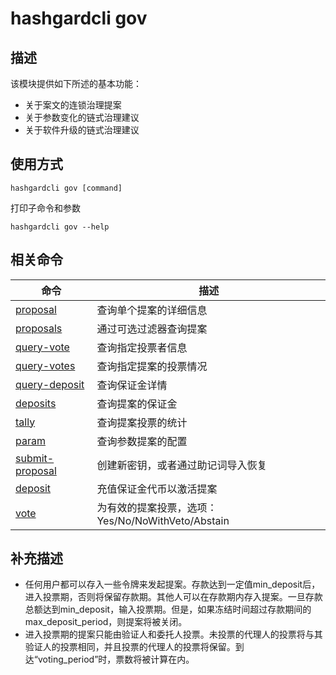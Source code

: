 # hashgardcli gov

## 描述

该模块提供如下所述的基本功能：

* 关于案文的连锁治理提案
* 关于参数变化的链式治理建议
* 关于软件升级的链式治理建议

## 使用方式

```shell
hashgardcli gov [command]
```

打印子命令和参数

```
hashgardcli gov --help
```
## 相关命令

| 命令                                  | 描述                                                             |
| ------------------------------------- | --------------------------------------------------------------- |
| [proposal](proposal.md)   | 查询单个提案的详细信息                                             |
| [proposals](proposals.md) | 通过可选过滤器查询提案                                             |
| [query-vote](query-vote.md)           | 查询指定投票者信息                                                   |
| [query-votes](query-votes.md) | 查询指定提案的投票情况                                               |
| [query-deposit](query-deposit.md)     | 查询保证金详情                                                    |
| [deposits](deposits.md)   | 查询提案的保证金                                                  |
| [tally](tally.md)         | 查询提案投票的统计                                                 |
| [param](param.md)       | 查询参数提案的配置                                                 |
| [submit-proposal](submit-proposal.md) | 创建新密钥，或者通过助记词导入恢复                                   |
| [deposit](deposit.md)                 | 充值保证金代币以激活提案                                            |
| [vote](vote.md)                       | 为有效的提案投票，选项：Yes/No/NoWithVeto/Abstain                   |

## 补充描述

* 任何用户都可以存入一些令牌来发起提案。存款达到一定值min_deposit后，进入投票期，否则将保留存款期。其他人可以在存款期内存入提案。一旦存款总额达到min_deposit，输入投票期。但是，如果冻结时间超过存款期间的max_deposit_period，则提案将被关闭。
* 进入投票期的提案只能由验证人和委托人投票。未投票的代理人的投票将与其验证人的投票相同，并且投票的代理人的投票将保留。到达“voting_period”时，票数将被计算在内。
